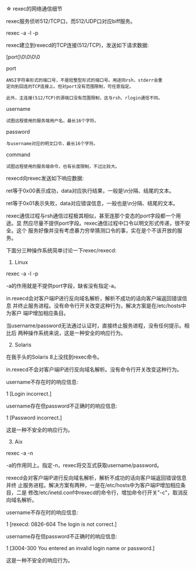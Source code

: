 ☆ rexec的网络通信细节

rexec服务侦听512/TCP口，而512/UDP口对应biff服务。

rexec -a -l <username> -p <password> <host> <command>

rexec建立到rexecd的TCP连接(512/TCP)，发送如下请求数据:

[port]\0<username>\0<password>\0<command>\0

port

    ANSI字符串形式的端口号，不是短整型形式的端口号。用途同rsh，stderr会重
    定向到回连的TCP连接上。但对port没有范围限制，可任意指定。

    此外，主连接(512/TCP)的源端口没有范围限制，这与rsh、rlogin通信不同。

username

    试图远程使用的服务端用户名，最长16个字符。

password

    与username对应的明文口令，最长16个字符。

command

    试图远程使用的服务端命令，也有长度限制，不过比较大。

rexecd向rexec发送如下响应数据:

<ret><data>

ret等于0x00表示成功，data对应执行结果，一般是\n分隔、结尾的文本。

ret等于0x01表示失败，data对应错误信息，一般也是\n分隔、结尾的文本。

rexec通信过程与rsh通信过程极其相似，甚至连那个变态的port字段都一个用途。显
然应尽量不提供port字段。rexec通信过程中口令以明文形式传递，很不安全。这个
服务好像并没有考虑暴力穷举猜测口令的事，实在是个不该开放的服务。

下面分三种操作系统简单讨论一下rexec/rexecd:

1) Linux

rexec -a -l <username> -p <password> <host> <command>

-a的作用就是不提供port字段，缺省没有指定-a。

in.rexecd会对客户端IP进行反向域名解析，解析不成功的话向客户端返回错误信息
并终止服务进程。没有命令行开关改变这种行为，解决方案是在/etc/hosts中为客户
端IP增加相应条目。

当username/password无法通过认证时，直接终止服务进程，没有任何提示。相比后
两种操作系统来说，这是一种安全的响应行为。

2) Solaris

在我手头的Solaris 8上没找到rexec命令。

in.rexecd不会对客户端IP进行反向域名解析。没有命令行开关改变这种行为。

username不存在时的响应信息:

1 [Login incorrect.]

username存在但password不正确时的响应信息:

1 [Password incorrect.]

这是一种不安全的响应行为。

3) Aix

rexec -a -n <host> <command>

-a的作用同上。指定-n，rexec将交互式获取username/password。

rexecd会对客户端IP进行反向域名解析，解析不成功的话向客户端返回错误信息并终
止服务进程。解决方案有两种，一是在/etc/hosts中为客户端IP增加相应条目，二是
修改/etc/inetd.conf中rexecd的命令行，增加命令行开关"-c"，取消反向域名解析。

username不存在时的响应信息:

1 [rexecd: 0826-604 The login is not correct.]

username存在但password不正确时的响应信息:

1 [3004-300 You entered an invalid login name or password.]

这是一种不安全的响应行为。